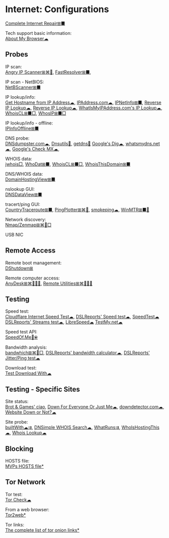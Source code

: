 # Internet: Configurations

[Complete Internet Repair⊞■](https://www.rizonesoft.com/downloads/complete-internet-repair/)

Tech support basic information:  
[About My Browser☁](https://aboutmybrowser.com/)

## Probes

IP scan:  
[Angry IP Scanner⊞⌘🐧](https://angryip.org/),
[FastResolver⊞■](https://www.nirsoft.net/utils/fastresolver.html),

IP scan - NetBIOS:  
[NetBScanner⊞■](https://www.nirsoft.net/utils/netbios_scanner.html)

IP lookup/info:  
[Get Hostname from IP Address☁](https://ismyportopen.com/hostname-from-ip-address/),
[IPAddress.com☁](https://www.ipaddress.com/),
[IPNetInfo⊞■](https://www.nirsoft.net/utils/ipnetinfo.html),
[Reverse IP Lookup☁](https://www.yougetsignal.com/tools/web-sites-on-web-server/),
[Reverse IP Lookup☁](https://www.ipaddress.com/reverse-ip-lookup),
[WhatIsMyIPAddress.com's IP Lookup☁](https://whatismyipaddress.com/ip-lookup),
[WhoisCL⊞■□](https://www.nirsoft.net/utils/whoiscl.html),
[WhosIP⊞■□](https://www.nirsoft.net/utils/whosip.html)

IP lookup/info - offline:  
[IPInfoOffline⊞■](https://www.nirsoft.net/utils/ip_country_info_offline.html)

DNS probe:  
[DNSdumpster.com☁](https://dnsdumpster.com/),
[Dnsutils🐧](https://pkgs.org/download/dnsutils),
[getdns🔌](https://getdnsapi.net/)
[Google's Dig☁](https://toolbox.googleapps.com/apps/dig/),
[whatsmydns.net☁](https://www.whatsmydns.net/),
[Google's Check MX☁](https://toolbox.googleapps.com/apps/checkmx/),

WHOIS data:  
[jwhois□](https://github.com/jonasob/jwhois),
[WhoDat⊞■](https://portableapps.com/apps/utilities/whodat-portable),
[WhoisCL⊞■□](https://www.nirsoft.net/utils/whoiscl.html),
[WhoisThisDomain⊞■](https://www.nirsoft.net/utils/whois_this_domain.html)

DNS/WHOIS data:  
[DomainHostingView⊞■](https://www.nirsoft.net/utils/domain_hosting_view.html)

nslookup GUI:  
[DNSDataView⊞■](https://www.nirsoft.net/utils/dns_records_viewer.html)

tracert/ping GUI:  
[CountryTraceroute⊞■](https://www.nirsoft.net/utils/country_traceroute.html),
[PingPlotter⊞⌘🍎](https://www.pingplotter.com/),
[smokeping☁](https://www.dslreports.com/smokeping),
[WinMTR⊞■🐧](https://www.bitwizard.nl/mtr/)

Network discovery:  
[Nmap/Zenmap⊞⌘🐧□](https://nmap.org/)

USB NIC

## Remote Access

Remote boot management:  
[DShutdown⊞](http://dimio.altervista.org/eng/#DShutdown)

Remote computer access:  
[AnyDesk⊞⌘🐧🍎🤖](https://anydesk.com/),
[Remote Utilities⊞⌘🐧🍎🤖](https://www.remoteutilities.com/)

## Testing

Speed test:  
[Cloudflare Internet Speed Test☁](https://speed.cloudflare.com/),
[DSLReports' Speed test☁](https://www.dslreports.com/speedtest),
[SpeedTest☁](https://www.speedtest.net/)
[DSLReports' Streams test☁](http://www.dslreports.com/tools/streamtest),
[LibreSpeed☁](https://librespeed.org/)
[TestMy.net☁](https://testmy.net/)

Speed test API:  
[SpeedOf.Me🔌⦿](https://speedof.me/api.html)

Bandwidth analysis:  
[bandwhich⊞⌘🐧□](https://github.com/imsnif/bandwhich),
[DSLReports' bandwidth calculator☁](http://www.dslreports.com/calculator),
[DSLReports' Jitter/Ping test☁](https://www.dslreports.com/tools/pingtest)

Download test:  
[Test Download With☁](https://webbrowsertools.com/test-download-with/)

## Testing - Specific Sites

Site status:  
[Brot & Games' ciao](https://brotandgames.com/ciao/),
[Down For Everyone Or Just Me☁](https://downforeveryoneorjustme.com/),
[downdetector.com☁](https://downdetector.com/),
[Website Down or Not?☁](https://www.websiteplanet.com/webtools/down-or-not/)

Site probe:  
[builtWith☁⇉](https://builtwith.com/),
[DNSimple WHOIS Search☁](https://dnsimple.com/whois),
[WhatRuns⇉](https://www.whatruns.com/),
[WhoIsHostingThis☁](https://www.whoishostingthis.com/),
[Whois Lookup☁](https://whois.domaintools.com/)

## Blocking

HOSTS file:  
[MVPs HOSTS file*](https://winhelp2002.mvps.org/hosts.htm)

## Tor Network

Tor test:  
[Tor Check☁](https://check.torproject.org/)

From a web browser:  
[Tor2web*](https://www.tor2web.org/)

Tor links:  
[The complete list of tor onion links*](https://hiddenwikitor.net/)
